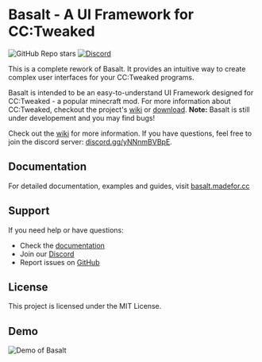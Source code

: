 # Basalt - A UI Framework for CC:Tweaked

![GitHub Repo stars](https://img.shields.io/github/stars/Pyroxenium/Basalt2?style=for-the-badge)
[![Discord](https://img.shields.io/discord/976905222251233320?label=Discord&style=for-the-badge)](https://discord.gg/yNNnmBVBpE)

This is a complete rework of Basalt. It provides an intuitive way to create complex user interfaces for your CC:Tweaked programs.

Basalt is intended to be an easy-to-understand UI Framework designed for CC:Tweaked - a popular minecraft mod. For more information about CC:Tweaked, checkout the project's [wiki](https://tweaked.cc/) or [download](https://modrinth.com/mod/cc-tweaked).
**Note:** Basalt is still under developement and you may find bugs!

Check out the [wiki](https://basalt.madefor.cc/) for more information.
If you have questions, feel free to join the discord server: [discord.gg/yNNnmBVBpE](https://discord.gg/yNNnmBVBpE).

## Documentation

For detailed documentation, examples and guides, visit [basalt.madefor.cc](https://basalt.madefor.cc/)

## Support

If you need help or have questions:
- Check the [documentation](https://basalt.madefor.cc/)
- Join our [Discord](https://discord.gg/yNNnmBVBpE)
- Report issues on [GitHub](https://github.com/Pyroxenium/Basalt2/issues)

## License

This project is licensed under the MIT License.

## Demo

![Demo of Basalt](https://raw.githubusercontent.com/Pyroxenium/Basalt/master/docs/_media/basaltPreview2.gif)
